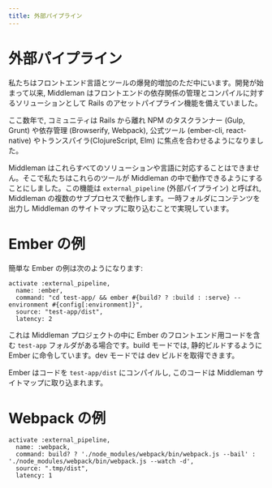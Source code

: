```yaml
---
title: 外部パイプライン
---
```


# 外部パイプライン

私たちはフロントエンド言語とツールの爆発的増加のただ中にいます。開発が始まって以来, Middleman はフロントエンドの依存関係の管理とコンパイルに対するソリューションとして Rails のアセットパイプライン機能を備えていました。

ここ数年で, コミュニティは Rails から離れ NPM のタスクランナー (Gulp, Grunt) や依存管理 (Browserify, Webpack), 公式ツール (ember-cli, react-native) やトランスパイラ(ClojureScript, Elm) に焦点を合わせるようになりました。

Middleman はこれらすべてのソリューションや言語に対応することはできません。そこで私たちはこれらのツールが Middleman の中で動作できるようにすることにしました。この機能は `external_pipeline` (外部パイプライン) と呼ばれ, Middleman の複数のサブプロセスで動作します。一時フォルダにコンテンツを出力し Middleman のサイトマップに取り込むことで実現しています。

# Ember の例

簡単な Ember の例は次のようになります:

```
activate :external_pipeline,
  name: :ember,
  command: "cd test-app/ && ember #{build? ? :build : :serve} --environment #{config[:environment]}",
  source: "test-app/dist",
  latency: 2
```

これは Middleman プロジェクトの中に Ember のフロントエンド用コードを含む `test-app` フォルダがある場合です。build モードでは, 静的ビルドするように Ember に命令しています。dev モードでは dev ビルドを取得できます。

Ember はコードを `test-app/dist` にコンパイルし, このコードは Middleman サイトマップに取り込まれます。

# Webpack の例

```
activate :external_pipeline,
  name: :webpack,
  command: build? ? './node_modules/webpack/bin/webpack.js --bail' : './node_modules/webpack/bin/webpack.js --watch -d',
  source: ".tmp/dist",
  latency: 1
```
